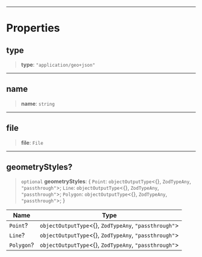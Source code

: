 ***

# Properties

## type

> **type**: `"application/geo+json"`

***

## name

> **name**: `string`

***

## file

> **file**: `File`

***

## geometryStyles?

> `optional` **geometryStyles**: \{ `Point`: `objectOutputType`\<\{}, `ZodTypeAny`, `"passthrough"`>; `Line`: `objectOutputType`\<\{}, `ZodTypeAny`, `"passthrough"`>; `Polygon`: `objectOutputType`\<\{}, `ZodTypeAny`, `"passthrough"`>; }

| Name       | Type                                                    |
| ---------- | ------------------------------------------------------- |
| `Point`?   | `objectOutputType`\<\{}, `ZodTypeAny`, `"passthrough"`> |
| `Line`?    | `objectOutputType`\<\{}, `ZodTypeAny`, `"passthrough"`> |
| `Polygon`? | `objectOutputType`\<\{}, `ZodTypeAny`, `"passthrough"`> |
